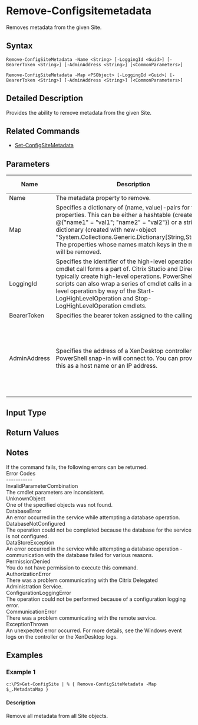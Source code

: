 ﻿
# Remove-Configsitemetadata
Removes metadata from the given Site.
## Syntax
```
Remove-ConfigSiteMetadata -Name <String> [-LoggingId <Guid>] [-BearerToken <String>] [-AdminAddress <String>] [<CommonParameters>]

Remove-ConfigSiteMetadata -Map <PSObject> [-LoggingId <Guid>] [-BearerToken <String>] [-AdminAddress <String>] [<CommonParameters>]
```
## Detailed Description
Provides the ability to remove metadata from the given Site.


## Related Commands

* [Set-ConfigSiteMetadata](./Set-ConfigSiteMetadata/)
## Parameters
| Name   | Description | Required? | Pipeline Input | Default Value |
| --- | --- | --- | --- | --- |
| Name | The metadata property to remove. | true | false |  |
| Map | Specifies a dictionary of (name, value)-pairs for the properties. This can be either a hashtable (created with @{"name1" = "val1"; "name2" = "val2"}) or a string dictionary (created with new-object "System.Collections.Generic.Dictionary\[String,String\]"). The properties whose names match keys in the map will be removed. | true | true (ByValue) |  |
| LoggingId | Specifies the identifier of the high-level operation this cmdlet call forms a part of. Citrix Studio and Director typically create high-level operations. PowerShell scripts can also wrap a series of cmdlet calls in a high-level operation by way of the Start-LogHighLevelOperation and Stop-LogHighLevelOperation cmdlets. | false | false |  |
| BearerToken | Specifies the bearer token assigned to the calling user | false | false |  |
| AdminAddress | Specifies the address of a XenDesktop controller the PowerShell snap-in will connect to. You can provide this as a host name or an IP address. | false | false | Localhost. Once a value is provided by any cmdlet, this value becomes the default. |

## Input Type

### 

## Return Values

### 

## Notes
If the command fails, the following errors can be returned.<br>    Error Codes<br>    -----------<br>    InvalidParameterCombination<br>        The cmdlet parameters are inconsistent.<br>    UnknownObject<br>        One of the specified objects was not found.<br>    DatabaseError<br>        An error occurred in the service while attempting a database operation.<br>    DatabaseNotConfigured<br>        The operation could not be completed because the database for the service is not configured.<br>    DataStoreException<br>        An error occurred in the service while attempting a database operation - communication with the database failed for various reasons.<br>    PermissionDenied<br>        You do not have permission to execute this command.<br>    AuthorizationError<br>        There was a problem communicating with the Citrix Delegated Administration Service.<br>    ConfigurationLoggingError<br>        The operation could not be performed because of a configuration logging error.<br>    CommunicationError<br>        There was a problem communicating with the remote service.<br>    ExceptionThrown<br>        An unexpected error occurred.  For more details, see the Windows event logs on the controller or the XenDesktop logs.
## Examples

### Example 1
```
c:\PS>Get-ConfigSite | % { Remove-ConfigSiteMetadata -Map $_.MetadataMap }
```
#### Description
Remove all metadata from all Site objects.
